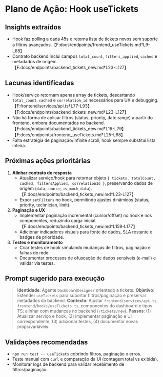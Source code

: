 # Plano de Ação: Hook useTickets

## Insights extraídos
- Hook faz polling a cada 45s e retorna lista de tickets novos sem suporte a filtros avançados.【F:docs/endpoints/frontend_useTickets.md†L9-L88】
- Contrato backend inclui campos `total_count`, `filters_applied`, `cached` e metadados de origem.【F:docs/endpoints/backend_tickets_new.md†L23-L127】

## Lacunas identificadas
- Hook/serviço retornam apenas array de tickets, descartando `total_count`, `cached` e `correlation_id` necessários para UX e debugging.【F:frontend/services/api.ts†L77-L93】【F:docs/endpoints/backend_tickets_new.md†L23-L127】
- Não há forma de aplicar filtros (status, priority, date range) a partir do frontend, embora documentados no backend.【F:docs/endpoints/backend_tickets_new.md†L16-L79】【F:docs/endpoints/frontend_useTickets.md†L25-L68】
- Falta estratégia de paginação/infinite scroll; hook sempre substitui lista inteira.

## Próximas ações prioritárias
1. **Alinhar contrato de resposta**  
   - Atualizar serviço/hook para retornar objeto `{ tickets, totalCount, cached, filtersApplied, correlationId }`, preservando dados de origem (`data_source`, `is_mock_data`).【F:docs/endpoints/backend_tickets_new.md†L23-L127】
   - Expor `setFilters` no hook, permitindo ajustes dinâmicos (status, priority, technician, limit).
2. **Paginação e UX**  
   - Implementar paginação incremental (cursor/offset) no hook e nos componentes, reduzindo carga inicial.【F:docs/endpoints/backend_tickets_new.md†L159-L177】
   - Adicionar indicadores visuais para fonte de dados, SLA restante e badges de prioridade.
3. **Testes e monitoramento**  
   - Criar testes de hook simulando mudanças de filtros, paginação e falhas de rede.
   - Documentar processos de ofuscação de dados sensíveis (e-mail) e validar via testes.

## Prompt sugerido para execução
> **Identidade**: Agente `DashboardDesigner` orientado a tickets.
> **Objetivo**: Estender `useTickets` para suportar filtros/paginação e preservar metadados do backend.
> **Contexto**: Ajustar `frontend/services/api.ts`, `frontend/hooks/useTickets.ts`, componentes do dashboard e tipos TS; alinhar com mudanças no backend (`/tickets/new`).
> **Passos**: (1) Atualizar serviço e hook, (2) implementar paginação e UI correspondente, (3) adicionar testes, (4) documentar novas props/variáveis.

## Validações recomendadas
- `npm run test -- useTickets` cobrindo filtros, paginação e erros.
- Teste manual com `curl` e comparação da UI (contagem total vs exibida).
- Monitorar logs de backend para validar recebimento de filtros/paginação.
